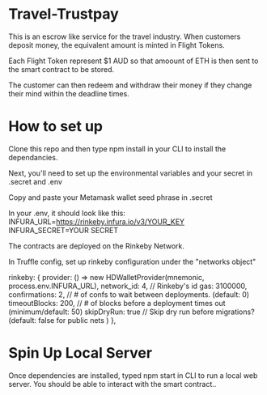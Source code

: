 # Travel-Trustpay

This is an escrow like service for the travel industry. When customers deposit money, the equivalent amount is minted in Flight Tokens.

Each Flight Token represent $1 AUD so that amoount of ETH is then sent to the smart contract to be stored.

The customer can then redeem and withdraw their money if they change their mind within the deadline times.

# How to set up

Clone this repo and then type npm install in your CLI to install the dependancies.

Next, you'll need to set up the environmental variables and your secret in .secret and .env

Copy and paste your Metamask wallet seed phrase in .secret

In your .env, it should look like this:
INFURA_URL=https://rinkeby.infura.io/v3/YOUR_KEY
INFURA_SECRET=YOUR SECRET

The contracts are deployed on the Rinkeby Network.

In Truffle config, set up rinkeby configuration under the "networks object"

rinkeby: {
provider: () => new HDWalletProvider(mnemonic, process.env.INFURA_URL),
network_id: 4, // Rinkeby's id
gas: 3100000,  
 confirmations: 2, // # of confs to wait between deployments. (default: 0)
timeoutBlocks: 200, // # of blocks before a deployment times out (minimum/default: 50)
skipDryRun: true // Skip dry run before migrations? (default: false for public nets )
},

# Spin Up Local Server

Once dependencies are installed, typed npm start in CLI to run a local web server. You should be able to interact with the smart contract..
